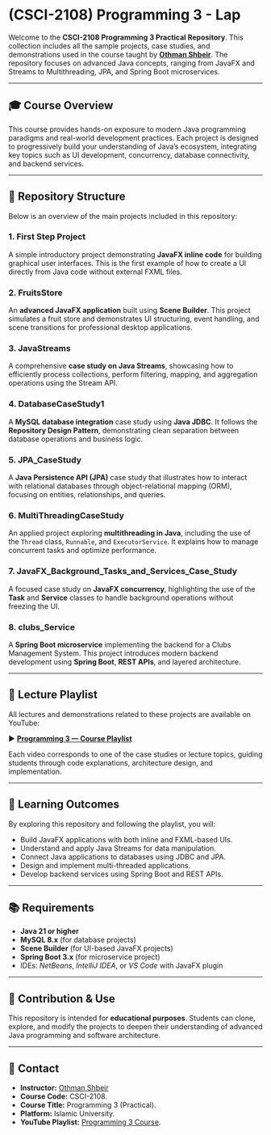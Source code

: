 # (CSCI-2108) Programming 3 - Lap

Welcome to the **CSCI-2108 Programming 3 Practical Repository**. This collection includes all the sample projects, case studies, and demonstrations used in the course taught by **[Othman Shbeir](https://othman-shbeir.github.io)**. The repository focuses on advanced Java concepts, ranging from JavaFX and Streams to Multithreading, JPA, and Spring Boot microservices.

---

## 🎓 Course Overview

This course provides hands-on exposure to modern Java programming paradigms and real-world development practices. Each project is designed to progressively build your understanding of Java’s ecosystem, integrating key topics such as UI development, concurrency, database connectivity, and backend services.

---

## 🧩 Repository Structure

Below is an overview of the main projects included in this repository:

### 1. **First Step Project**

A simple introductory project demonstrating **JavaFX inline code** for building graphical user interfaces. This is the first example of how to create a UI directly from Java code without external FXML files.

### 2. **FruitsStore**

An **advanced JavaFX application** built using **Scene Builder**. This project simulates a fruit store and demonstrates UI structuring, event handling, and scene transitions for professional desktop applications.

### 3. **JavaStreams**

A comprehensive **case study on Java Streams**, showcasing how to efficiently process collections, perform filtering, mapping, and aggregation operations using the Stream API.

### 4. **DatabaseCaseStudy1**

A **MySQL database integration** case study using **Java JDBC**. It follows the **Repository Design Pattern**, demonstrating clean separation between database operations and business logic.

### 5. **JPA_CaseStudy**

A **Java Persistence API (JPA)** case study that illustrates how to interact with relational databases through object-relational mapping (ORM), focusing on entities, relationships, and queries.

### 6. **MultiThreadingCaseStudy**

An applied project exploring **multithreading in Java**, including the use of the `Thread` class, `Runnable`, and `ExecutorService`. It explains how to manage concurrent tasks and optimize performance.

### 7. **JavaFX_Background_Tasks_and_Services_Case_Study**

A focused case study on **JavaFX concurrency**, highlighting the use of the **Task** and **Service** classes to handle background operations without freezing the UI.

### 8. **clubs_Service**

A **Spring Boot microservice** implementing the backend for a Clubs Management System. This project introduces modern backend development using **Spring Boot**, **REST APIs**, and layered architecture.

---

## 🎥 Lecture Playlist

All lectures and demonstrations related to these projects are available on YouTube:

▶️ **[Programming 3 — Course Playlist](https://youtube.com/playlist?list=PLBeWUcoo0TgzKUymhgi5PcgVNg8g2l4rh&si=nzCb53ORdncVF77J)**

Each video corresponds to one of the case studies or lecture topics, guiding students through code explanations, architecture design, and implementation.

---

## 🧠 Learning Outcomes

By exploring this repository and following the playlist, you will:

* Build JavaFX applications with both inline and FXML-based UIs.
* Understand and apply Java Streams for data manipulation.
* Connect Java applications to databases using JDBC and JPA.
* Design and implement multi-threaded applications.
* Develop backend services using Spring Boot and REST APIs.

---

## 📚 Requirements

* **Java 21 or higher**
* **MySQL 8.x** (for database projects)
* **Scene Builder** (for UI-based JavaFX projects)
* **Spring Boot 3.x** (for microservice project)
* IDEs: *NetBeans*, *IntelliJ IDEA*, or *VS Code* with JavaFX plugin

---

## 💬 Contribution & Use

This repository is intended for **educational purposes**. Students can clone, explore, and modify the projects to deepen their understanding of advanced Java programming and software architecture.

---

## 📩 Contact

* **Instructor:** [Othman Shbeir](https://othman-shbeir.github.io)
* **Course Code:** CSCI-2108.
* **Course Title:** Programming 3 (Practical).
* **Platform:** Islamic University.
* **YouTube Playlist:** [Programming 3 Course](https://youtube.com/playlist?list=PLBeWUcoo0TgzKUymhgi5PcgVNg8g2l4rh&si=nzCb53ORdncVF77J).
